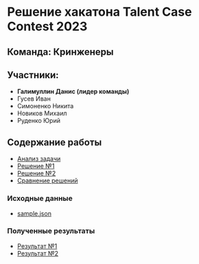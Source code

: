 # Решение хакатона Talent Case Contest 2023
## Команда: Кринженеры
## Участники:
* **Галимуллин Данис (лидер команды)**
* Гусев Иван
* Симоненко Никита
* Новиков Михаил
* Руденко Юрий

## Содержание работы
* [Анализ задачи](./solutions/Analisys.ipynb)
* [Решение №1](./solutions/Solution1.ipynb)
* [Решение №2](./solutions/Solution2.ipynb)
* [Сравнение решений](./solutions/Solution-comparison.ipynb)

### Исходные данные
* [sample.json](./data/sample.json)

### Полученные результаты
* [Результат №1](./output/solution1-result.json)
* [Результат №2](./output/solution2-result.json)
